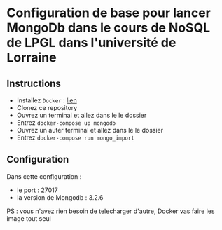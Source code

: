 # Configuration de base pour lancer MongoDb dans le cours de NoSQL de LPGL dans l'université de Lorraine

## Instructions
- Installez `Docker` : [lien](https://www.docker.com/products/docker-desktop)
- Clonez ce repository
- Ouvrez un terminal et allez dans le le dossier
- Entrez `docker-compose up mongodb`
- Ouvrez un auter terminal et allez dans le le dossier
- Entrez `docker-compose run mongo_import`

## Configuration
Dans cette configuration :
 - le port : 27017
 - la version de Mongodb : 3.2.6

PS : vous n'avez rien besoin de telecharger d'autre, Docker vas faire les image tout seul
